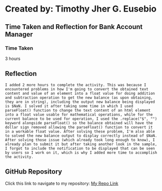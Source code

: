 # Created by: **Timothy Jher G. Eusebio**
## Time Taken and Reflection for Bank Account Manager

### Time Taken
3 hours

## Reflection
```I added 2 more hours to complete the activity. This was because I encountered problems in how I'm going to convert the obtained text content and value of an element into a float value for doing addition and subtraction operation to get the new balance (as upon obtaining, they are in string), including the output new balance being displayed is $NaN. I solved it after taking some time in which I used parseFloat() function to change the text content of an html element into a float value usable for mathematical operations, while for the current balance to be used for operation, I used the .replace("$", "") keyword alongside parseFloat() so the balance obtained will have the dollar sign removed allowing the parseFloat() function to convert it in a workable float value. After solving these problem, I'm also able to solved the new balance output to display correctly instead of $NaN. After solving those issue (which already took long enough to know), I already plan to submit it but after taking another look in the sample, I forgot to include the notification to be displayed that can be seen by users so I work on it, which is why I added more time to accomplish the activity.```

## GitHub Repository
Click this link to navigate to my repository: [My Repo Link](https://github.com/TJInGitHub/Armada-Logics-OJT)